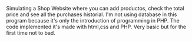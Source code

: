 Simulating a Shop Website where you can add productos, check the total price and see all the purchases historial. I'm not using database in this program because it's only the introduction of programming in PHP. The code implemented it's made with html,css and PHP. Very basic but for the first time not to bad.
